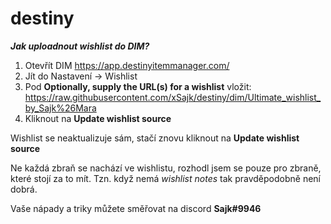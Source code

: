 # destiny

***Jak uploadnout wishlist do DIM?***

1. Otevřít DIM https://app.destinyitemmanager.com/
2. Jít do Nastavení -> Wishlist
3. Pod **Optionally, supply the URL(s) for a wishlist** vložit: https://raw.githubusercontent.com/xSajk/destiny/dim/Ultimate_wishlist_by_Sajk%26Mara
4. Kliknout na **Update wishlist source**

Wishlist se neaktualizuje sám, stačí znovu kliknout na **Update wishlist source**

Ne každá zbraň se nachází ve wishlistu, rozhodl jsem se pouze pro zbraně, které stojí za to mít. 
Tzn. když nemá *wishlist notes* tak pravděpodobně není dobrá.

Vaše nápady a triky můžete směřovat na discord **Sajk#9946**
